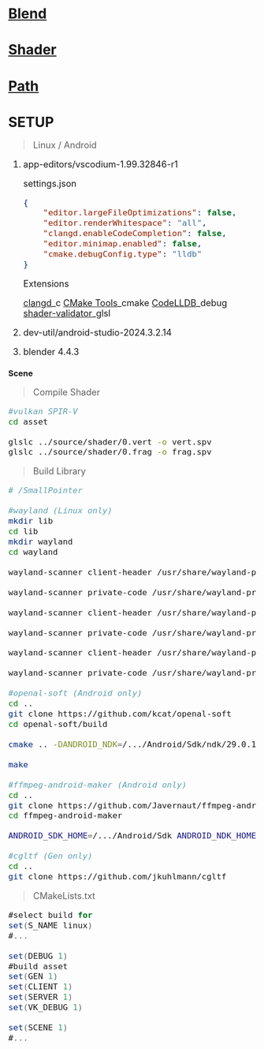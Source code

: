 # [Blend](source/blend)
# [Shader](source/shader)
# [Path](doc/path.md)
# SETUP
<span style="font-size: large;">

>Linux / Android

1. app-editors/vscodium-1.99.32846-r1

	settings.json
	```json
	{
		"editor.largeFileOptimizations": false,
		"editor.renderWhitespace": "all",
		"clangd.enableCodeCompletion": false,
		"editor.minimap.enabled": false,
		"cmake.debugConfig.type": "lldb"
	}
	```

	Extensions

	[clangd](https://github.com/clangd/vscode-clangd)_c
	[CMake Tools](https://github.com/microsoft/vscode-cmake-tools)_cmake
	[CodeLLDB](https://github.com/vadimcn/codelldb)_debug
	[shader-validator](https://github.com/antaalt/shader-validator)_glsl
2. dev-util/android-studio-2024.3.2.14
3. blender 4.4.3
</span>

### Scene
<span style="font-size: large;">

>Compile Shader
```bash
#vulkan SPIR-V
cd asset

glslc ../source/shader/0.vert -o vert.spv
glslc ../source/shader/0.frag -o frag.spv
```

>Build Library
```bash
# /SmallPointer

#wayland (Linux only)
mkdir lib
cd lib
mkdir wayland
cd wayland

wayland-scanner client-header /usr/share/wayland-protocols/stable/xdg-shell/xdg-shell.xml xdg-shell-client-protocol.h

wayland-scanner private-code /usr/share/wayland-protocols/stable/xdg-shell/xdg-shell.xml xdg-shell-protocol.c

wayland-scanner client-header /usr/share/wayland-protocols/unstable/pointer-constraints/pointer-constraints-unstable-v1.xml pointer-constraints-unstable-v1.h

wayland-scanner private-code /usr/share/wayland-protocols/unstable/pointer-constraints/pointer-constraints-unstable-v1.xml pointer-constraints-unstable-v1.c

wayland-scanner client-header /usr/share/wayland-protocols/unstable/relative-pointer/relative-pointer-unstable-v1.xml relative-pointer-unstable-v1.h

wayland-scanner private-code /usr/share/wayland-protocols/unstable/relative-pointer/relative-pointer-unstable-v1.xml relative-pointer-unstable-v1.c

#openal-soft (Android only)
cd ..
git clone https://github.com/kcat/openal-soft
cd openal-soft/build

cmake .. -DANDROID_NDK=/.../Android/Sdk/ndk/29.0.13113456 -DCMAKE_TOOLCHAIN_FILE=/.../Android/Sdk/ndk/29.0.13113456/build/cmake/android.toolchain.cmake -DANDROID_ABI=arm64-v8a -DANDROID_STL=c++_static -DANDROID_HOST_TAG=linux-x86_64 -DNDK_CPU_ARM64=ON -DALSOFT_REQUIRE_OPENSL=1

make

#ffmpeg-android-maker (Android only)
cd ..
git clone https://github.com/Javernaut/ffmpeg-android-maker
cd ffmpeg-android-maker

ANDROID_SDK_HOME=/.../Android/Sdk ANDROID_NDK_HOME=/.../Android/Sdk/ndk/29.0.13113456 sh ffmpeg-android-maker.sh

#cgltf (Gen only)
cd ..
git clone https://github.com/jkuhlmann/cgltf
```

>CMakeLists.txt

```c#
#select build for
set(S_NAME linux)
#...

set(DEBUG 1)
#build asset
set(GEN 1)
set(CLIENT 1)
set(SERVER 1)
set(VK_DEBUG 1)

set(SCENE 1)
#...
```

</span>

<!-- ### Collada Parser
<span style="font-size: large;">

>CMakeLists.txt

	#...
	set(COLLADA 1)
	#...

>Edit Model In Blender
1. Apply[Ctrl+A] -> All Transforms
2. One Material One Object
3. Object Name as Outliner
4. Add all Bones to Vertex Groups
5. Data -> Vertex Group Specials -> Sort by Bone Hierarchy
>Export Collada Setting

	Arm
	[/] Export to SL/OpenSim
	Anim
	[/] All Keyed Curves
>Run
1. \>CMake: Debug / create ```C_I``` in ```build```
2. Put ```model.dae``` to ```C_I```
3. \>CMake: Debug
4. Get Raw Data in ```C_O``` without error

</span> -->

<!-- ### LWJGL64
<span style="font-size: large;">

>JVM arguments

	-Dorg.lwjgl.librarypath=/path
	-Dorg.lwjgl3.glfw.libname=/path

</span>

### NALIGL
### NALIAL -->
